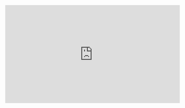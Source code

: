 <iframe width="560" height="315" src="https://www.youtube.com/embed/89ORktIX9oc" title="YouTube video player" frameborder="0" allow="accelerometer; autoplay; clipboard-write; encrypted-media; gyroscope; picture-in-picture" allowfullscreen></iframe>